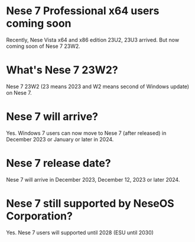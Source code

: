 # Nese 7 Professional x64 users coming soon
Recently, Nese Vista x64 and x86 edition 23U2, 23U3 arrived. But now coming soon of Nese 7 23W2. 

# What's Nese 7 23W2? 
Nese 7 23W2 (23 means 2023 and W2 means second of Windows update) on Nese 7.

# Nese 7 will arrive?
Yes. Windows 7 users can now move to Nese 7 (after released) in December 2023 or January or later in 2024.

# Nese 7 release date?
Nese 7 will arrive in December 2023, December 12, 2023 or later 2024. 

# Nese 7 still supported by NeseOS Corporation? 
Yes. Nese 7 users will supported until 2028 (ESU until 2030)
